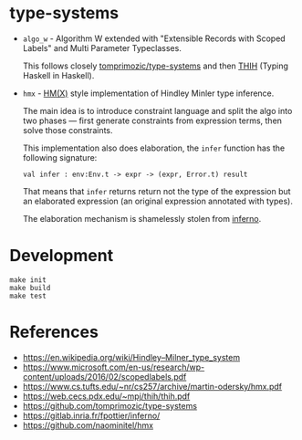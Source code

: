 # type-systems

- `algo_w` - Algorithm W extended with "Extensible Records with Scoped Labels"
  and Multi Parameter Typeclasses.

  This follows closely [tomprimozic/type-systems] and then [THIH][] (Typing
  Haskell in Haskell).

- `hmx` - [HM(X)][] style implementation of Hindley Minler type inference.

  The main idea is to introduce constraint language and split the algo into two
  phases — first generate constraints from expression terms, then solve those
  constraints.

  This implementation also does elaboration, the `infer` function has the
  following signature:
  ```
  val infer : env:Env.t -> expr -> (expr, Error.t) result
  ```
  That means that `infer` returns return not the type of the expression but an
  elaborated expression (an original expression annotated with types).

  The elaboration mechanism is shamelessly stolen from [inferno][].

# Development

```
make init
make build
make test
```

# References

- https://en.wikipedia.org/wiki/Hindley–Milner_type_system
- https://www.microsoft.com/en-us/research/wp-content/uploads/2016/02/scopedlabels.pdf
- https://www.cs.tufts.edu/~nr/cs257/archive/martin-odersky/hmx.pdf
- https://web.cecs.pdx.edu/~mpj/thih/thih.pdf
- https://github.com/tomprimozic/type-systems
- https://gitlab.inria.fr/fpottier/inferno/
- https://github.com/naominitel/hmx

[HM(X)]: https://www.cs.tufts.edu/~nr/cs257/archive/martin-odersky/hmx.pdf
[inferno]: https://gitlab.inria.fr/fpottier/inferno/
[THIH]: https://web.cecs.pdx.edu/~mpj/thih/thih.pdf
[tomprimozic/type-systems]: https://github.com/tomprimozic/type-systems
